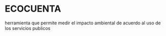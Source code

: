 # ECOCUENTA

herramienta que permite medir el impacto ambiental de acuerdo al uso de los servicios publicos
